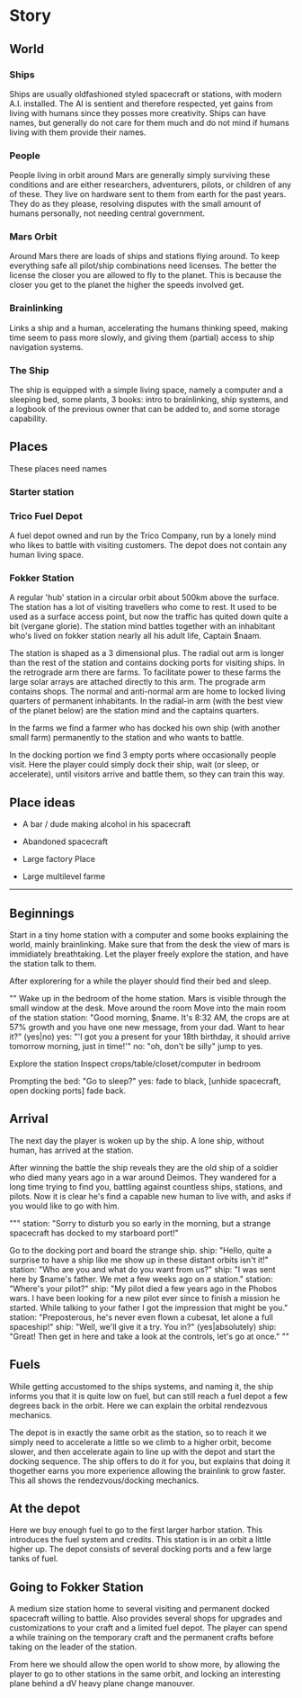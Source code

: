 # Story

## World

### Ships
Ships are usually oldfashioned styled spacecraft or stations, with modern A.I. installed. The AI is sentient and therefore respected, yet gains from living with humans since they posses more creativity. Ships can have names, but generally do not care for them much and do not mind if humans living with them provide their names.

### People
People living in orbit around Mars are generally simply surviving these conditions and are either researchers, adventurers, pilots, or children of any of these. They live on hardware sent to them from earth for the past years. They do as they please, resolving disputes with the small amount of humans personally, not needing central government.

### Mars Orbit
Around Mars there are loads of ships and stations flying around. To keep everything safe all pilot/ship combinations need licenses. The better the license the closer you are allowed to fly to the planet. This is because the closer you get to the planet the higher the speeds involved get.

### Brainlinking
Links a ship and a human, accelerating the humans thinking speed, making time seem to pass more slowly, and giving them (partial) access to ship navigation systems.

### The Ship
The ship is equipped with a simple living space, namely a computer and a sleeping bed, some plants, 3 books: intro to brainlinking, ship systems, and a logbook of the previous owner that can be added to, and some storage capability.

## Places
These places need names

### Starter station

### Trico Fuel Depot
A fuel depot owned and run by the Trico Company, run by a lonely mind who likes to battle with visiting customers. The depot does not contain any human living space.

### Fokker Station
A regular 'hub' station in a circular orbit about 500km above the surface. The station has a lot of visiting travellers who come to rest. It used to be used as a surface access point, but now the traffic has quited down quite a bit (vergane glorie). The station mind battles together with an inhabitant who's lived on fokker station nearly all his adult life, Captain $naam.

The station is shaped as a 3 dimensional plus. The radial out arm is longer than the rest of the station and contains docking ports for visiting ships. In the retrograde arm there are farms. To facilitate power to these farms the large solar arrays are attached directly to this arm. The prograde arm contains shops. The normal and anti-normal arm are home to locked living quarters of permanent inhabitants. In the radial-in arm (with the best view of the planet below) are the station mind and the captains quarters.

In the farms we find a farmer who has docked his own ship (with another small farm) permanently to the station and who wants to battle.

In the docking portion we find 3 empty ports where occasionally people visit. Here the player could simply dock their ship, wait (or sleep, or accelerate), until visitors arrive and battle them, so they can train this way.

## Place ideas

- A bar / dude making alcohol in his spacecraft

- Abandoned spacecraft

- Large factory Place

- Large multilevel farme

---

## Beginnings

Start in a tiny home station with a computer and some books explaining the world, mainly brainlinking. Make sure that from the desk the view of mars is immidiately breathtaking. Let the player freely explore the station, and have the station talk to them.

After explorering for a while the player should find their bed and sleep.

""
Wake up in the bedroom of the home station. Mars is visible through the small window at the desk.
Move around the room
Move into the main room of the station
station: "Good morning, $name. It's 8:32 AM, the crops are at 57% growth and you have one new message, from your dad. Want to hear it?" (yes|no)
yes: "'I got you a present for your 18th birthday, it should arrive tomorrow morning, just in time!'"
no: "oh, don't be silly" jump to yes.

Explore the station
Inspect crops/table/closet/computer in bedroom

Prompting the bed: "Go to sleep?"
yes: fade to black, [unhide spacecraft, open docking ports] fade back.


## Arrival

The next day the player is woken up by the ship. A lone ship, without human, has arrived at the station.

After winning the battle the ship reveals they are the old ship of a soldier who died many years ago in a war around Deimos. They wandered for a long time trying to find you, battling against countless ships, stations, and pilots. Now it is clear he's find a capable new human to live with, and asks if you would like to go with him.

"""
station: "Sorry to disturb you so early in the morning, but a strange spacecraft has docked to my starboard port!"

Go to the docking port and board the strange ship.
ship: "Hello, quite a surprise to have a ship like me show up in these distant orbits isn't it!"
station: "Who are you and what do you want from us?"
ship: "I was sent here by $name's father. We met a few weeks ago on a station."
station: "Where's your pilot?"
ship: "My pilot died a few years ago in the Phobos wars. I have been looking for a new pilot ever since to finish a mission he started. While talking to your father I got the impression that might be you."
station: "Preposterous, he's never even flown a cubesat, let alone a full spaceship!"
ship: "Well, we'll give it a try. You in?" (yes|absolutely)
ship: "Great! Then get in here and take a look at the controls, let's go at once."
""

## Fuels
While getting accustomed to the ships systems, and naming it, the ship informs you that it is quite low on fuel, but can still reach a fuel depot a few degrees back in the orbit. Here we can explain the orbital rendezvous mechanics.

The depot is in exactly the same orbit as the station, so to reach it we simply need to accelerate a little so we climb to a higher orbit, become slower, and then accelerate again to line up with the depot and start the docking sequence. The ship offers to do it for you, but explains that doing it thogether earns you more experience allowing the brainlink to grow faster. This all shows the rendezvous/docking mechanics.

## At the depot
Here we buy enough fuel to go to the first larger harbor station. This introduces the fuel system and credits. This station is in an orbit a little higher up. The depot consists of several docking ports and a few large tanks of fuel.

## Going to Fokker Station
A medium size station home to several visiting and permanent docked spacecraft willing to battle. Also provides several shops for upgrades and customizations to your craft and a limited fuel depot. The player can spend a while training on the temporary craft and the permanent crafts before taking on the leader of the station.

From here we should allow the open world to show more, by allowing the player to go to other stations in the same orbit, and locking an interesting plane behind a dV heavy plane change manouver.
